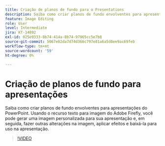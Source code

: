 ```yaml
---
title: Criação de planos de fundo para o Presentations
description: Saiba como criar planos de fundo envolventes para apresentações em PowerPoint
feature: Image Editing
role: User
level: Intermediate
jira: KT-14892
exl-id: 025e9333-8b74-414a-8b74-97965cc5e7b8
source-git-commit: 5067e02da7d74d366c797e81a6a5d0ee9ac69feb
workflow-type: tm+mt
source-wordcount: '59'
ht-degree: 0%

---
```


# Criação de planos de fundo para apresentações

Saiba como criar planos de fundo envolventes para apresentações do PowerPoint. Usando o recurso texto para imagem do Adobe Firefly, você pode gerar uma imagem personalizada para sua apresentação e, em seguida, fazer outras alterações na imagem, aplicar efeitos e baixá-la para uso na apresentação.

>[!VIDEO](https://video.tv.adobe.com/v/3427117?quality=12&learn=on&hidetitle=true)
